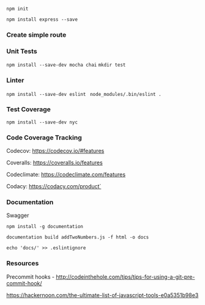 `npm init`

`npm install express --save`

### Create simple route

### Unit Tests
`npm install --save-dev mocha chai`
`mkdir test`

### Linter
`npm install --save-dev eslint `
`node_modules/.bin/eslint .`

### Test Coverage
`npm install --save-dev nyc`


### Code Coverage Tracking

Codecov: https://codecov.io/#features

Coveralls: https://coveralls.io/features

Codeclimate: https://codeclimate.com/features

Codacy: https://codacy.com/product`

### Documentation

Swagger

`npm install -g documentation`

`documentation build addTwoNumbers.js -f html -o docs`

`echo 'docs/' >> .eslintignore`

### Resources

Precommit hooks - http://codeinthehole.com/tips/tips-for-using-a-git-pre-commit-hook/

https://hackernoon.com/the-ultimate-list-of-javascript-tools-e0a5351b98e3
